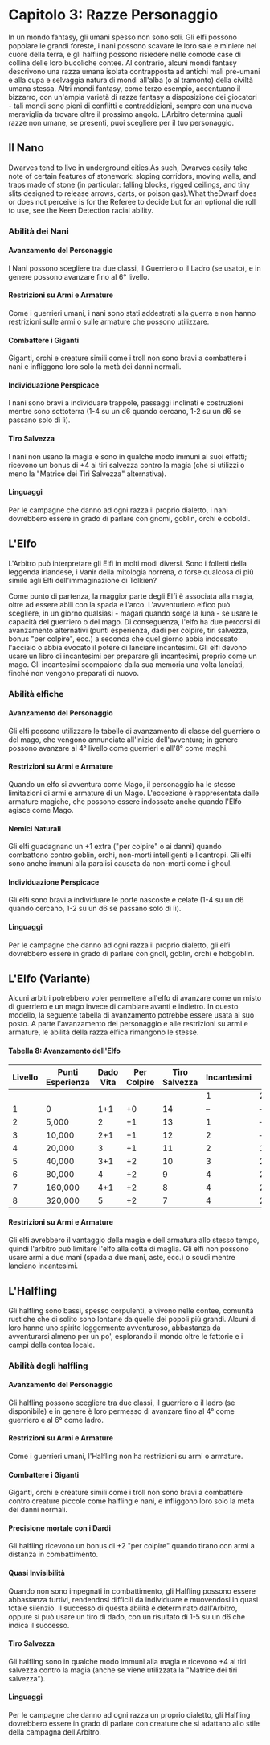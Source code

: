 # Capitolo 3: Razze Personaggio

In un mondo fantasy, gli umani spesso non sono soli. Gli elfi possono popolare le grandi foreste, i nani possono scavare le loro sale e miniere nel cuore della terra, e gli halfling possono risiedere nelle comode case di collina delle loro bucoliche contee. Al contrario, alcuni mondi fantasy descrivono una razza umana isolata contrapposta ad antichi mali pre-umani e alla cupa e selvaggia natura di mondi all'alba (o al tramonto) della civiltà umana stessa. Altri mondi fantasy, come terzo esempio, accentuano il bizzarro, con un'ampia varietà di razze fantasy a disposizione dei giocatori - tali mondi sono pieni di conflitti e contraddizioni, sempre con una nuova meraviglia da trovare oltre il prossimo angolo. L'Arbitro determina quali razze non umane, se presenti, puoi scegliere per il tuo personaggio.

## Il Nano
Dwarves tend to live in underground cities.As such, Dwarves easily take note of certain features of stonework: sloping corridors, moving walls, and traps made of stone (in particular: falling blocks, rigged ceilings, and tiny slits designed to release arrows, darts, or poison gas).What theDwarf does or does not perceive is for the Referee to decide but for an optional die roll to use, see the Keen Detection racial ability.

### Abilità dei Nani

#### Avanzamento del Personaggio
I Nani possono scegliere tra due classi, il Guerriero o il Ladro (se usato), e in genere possono avanzare fino al 6° livello.

#### Restrizioni su Armi e Armature
Come i guerrieri umani, i nani sono stati addestrati alla guerra e non hanno restrizioni sulle armi o sulle armature che possono utilizzare.

#### Combattere i Giganti
Giganti, orchi e creature simili come i troll non sono bravi a combattere i nani e infliggono loro solo la metà dei danni normali.

#### Individuazione Perspicace
I nani sono bravi a individuare trappole, passaggi inclinati e costruzioni mentre sono sottoterra (1-4 su un d6 quando cercano, 1-2 su un d6 se passano solo di lì).

#### Tiro Salvezza
I nani non usano la magia e sono in qualche modo immuni ai suoi effetti; ricevono un bonus di +4 ai tiri salvezza contro la magia (che si utilizzi o meno la "Matrice dei Tiri Salvezza" alternativa). 

#### Linguaggi
Per le campagne che danno ad ogni razza il proprio dialetto, i nani dovrebbero essere in grado di parlare con gnomi, goblin, orchi e coboldi.

## L'Elfo
L'Arbitro può interpretare gli Elfi in molti modi diversi. Sono i folletti della leggenda irlandese, i Vanir della mitologia norrena, o forse qualcosa di più simile agli Elfi dell'immaginazione di Tolkien?

Come punto di partenza, la maggior parte degli Elfi è associata alla magia, oltre ad essere abili con la spada e l'arco. L'avventuriero elfico può scegliere, in un giorno qualsiasi - magari quando sorge la luna - se usare le capacità del guerriero o del mago. Di conseguenza, l'elfo ha due percorsi di avanzamento alternativi (punti esperienza, dadi per colpire, tiri salvezza, bonus "per colpire", ecc.) a seconda che quel giorno abbia indossato l'acciaio o abbia evocato il potere di lanciare incantesimi. Gli elfi devono usare un libro di incantesimi per preparare gli incantesimi, proprio come un mago. Gli incantesimi scompaiono dalla sua memoria una volta lanciati, finché non vengono preparati di nuovo. 

### Abilità elfiche

#### Avanzamento del Personaggio
Gli elfi possono utilizzare le tabelle di avanzamento di classe del guerriero o del mago, che vengono annunciate all'inizio dell'avventura; in genere possono avanzare al 4° livello come guerrieri e all'8° come maghi.

#### Restrizioni su Armi e Armature
Quando un elfo si avventura come Mago, il personaggio ha le stesse limitazioni di armi e armature di un Mago. L'eccezione è rappresentata dalle armature magiche, che possono essere indossate anche quando l'Elfo agisce come Mago.

#### Nemici Naturali
Gli elfi guadagnano un +1 extra ("per colpire" o ai danni) quando combattono contro goblin, orchi, non-morti intelligenti e licantropi. Gli elfi sono anche immuni alla paralisi causata da non-morti come i ghoul.

#### Individuazione Perspicace
Gli elfi sono bravi a individuare le porte nascoste e celate (1-4 su un d6 quando cercano, 1-2 su un d6 se passano solo di lì).

#### Linguaggi
Per le campagne che danno ad ogni razza il proprio dialetto, gli elfi dovrebbero essere in grado di parlare con gnoll, goblin, orchi e hobgoblin.

## L'Elfo (Variante)
Alcuni arbitri potrebbero voler permettere all'elfo di avanzare come un misto di guerriero e un mago invece di cambiare avanti e indietro. In questo modello, la seguente tabella di avanzamento potrebbe essere usata al suo posto. A parte l'avanzamento del personaggio e alle restrizioni su armi e armature, le abilità della razza elfica rimangono le stesse.

#### Tabella 8: Avanzamento dell'Elfo

| Livello | Punti Esperienza | Dado Vita | Per Colpire | Tiro Salvezza | Incantesimi |   |   |
|---------|------------------|-----------|-------------|---------------|-------------|---|---|
|         |                  |           |             |               | 1           | 2 | 3 |
| 1       | 0                | 1+1       | +0          | 14            | –           | – | – |
| 2       | 5,000            | 2         | +1          | 13            | 1           | – | – |
| 3       | 10,000           | 2+1       | +1          | 12            | 2           | – | – |
| 4       | 20,000           | 3         | +1          | 11            | 2           | 1 | – |
| 5       | 40,000           | 3+1       | +2          | 10            | 3           | 2 | – |
| 6       | 80,000           | 4         | +2          | 9             | 4           | 2 | – |
| 7       | 160,000          | 4+1       | +2          | 8             | 4           | 2 | 1 |
| 8       | 320,000          | 5         | +2          | 7             | 4           | 2 | 2 |

#### Restrizioni su Armi e Armature
Gli elfi avrebbero il vantaggio della magia e dell'armatura allo stesso tempo, quindi l'arbitro può limitare l'elfo alla cotta di maglia. Gli elfi non possono usare armi a due mani (spada a due mani, aste, ecc.) o scudi mentre lanciano incantesimi.

## L'Halfling
Gli halfling sono bassi, spesso corpulenti, e vivono nelle contee, comunità rustiche che di solito sono lontane da quelle dei popoli più grandi. Alcuni di loro hanno uno spirito leggermente avventuroso, abbastanza da avventurarsi almeno per un po', esplorando il mondo oltre le fattorie e i campi della contea locale.

### Abilità degli halfling

#### Avanzamento del Personaggio
Gli halfling possono scegliere tra due classi, il guerriero o il ladro (se disponibile) e in genere è loro permesso di avanzare fino al 4° come guerriero e al 6° come ladro.

#### Restrizioni su Armi e Armature
Come i guerrieri umani, l'Halfling non ha restrizioni su armi o armature.

#### Combattere i Giganti
Giganti, orchi e creature simili come i troll non sono bravi a combattere contro creature piccole come halfling e nani, e infliggono loro solo la metà dei danni normali.

#### Precisione mortale con i Dardi
Gli halfling ricevono un bonus di +2 "per colpire" quando tirano con armi a distanza in combattimento.

#### Quasi Invisibilità
Quando non sono impegnati in combattimento, gli Halfling possono essere abbastanza furtivi, rendendosi difficili da individuare e muovendosi in quasi totale silenzio. Il successo di questa abilità è determinato dall'Arbitro, oppure si può usare un tiro di dado, con un risultato di 1-5 su un d6 che indica il successo.

#### Tiro Salvezza
Gli halfling sono in qualche modo immuni alla magia e ricevono +4 ai tiri salvezza contro la magia (anche se viene utilizzata la "Matrice dei tiri salvezza").

#### Linguaggi
Per le campagne che danno ad ogni razza un proprio dialetto, gli Halfling dovrebbero essere in grado di parlare con creature che si adattano allo stile della campagna dell'Arbitro.
